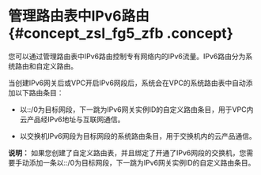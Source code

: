 # 管理路由表中IPv6路由 {#concept_zsl_fg5_zfb .concept}

您可以通过管理路由表中IPv6路由控制专有网络内的IPv6流量。IPv6路由分为系统路由和自定义路由。

当创建IPv6网关后或VPC开启IPv6网段后，系统会在VPC的系统路由表中自动添加以下路由条目：

-   以::/0为目标网段，下一跳为IPv6网关实例ID的自定义路由条目，用于VPC内云产品经IPv6地址与互联网通信。

-   以交换机IPv6网段为目标网段的系统路由条目，用于交换机内的云产品通信。


**说明：** 如果您创建了自定义路由表，并且绑定了开通了IPv6网段的交换机，您需要手动添加一条以::/0为目标网段，下一跳为IPv6网关实例ID的自定义路由条目。

